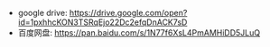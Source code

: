 * google drive: https://drive.google.com/open?id=1pxhhcKON3TSRqEjo22Dc2efqDnACK7sD
* 百度网盘: https://pan.baidu.com/s/1N77f6XsL4PmAMHiDD5JLuQ
